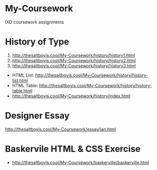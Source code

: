 # My-Coursework
IXD coursework assignments

# History of Type
1. http://thesaltboyis.cool/My-Coursework/history/history1.html
2. http://thesaltboyis.cool/My-Coursework/history/history2.html
3. http://thesaltboyis.cool/My-Coursework/history/history3.html
* HTML List: http://thesaltboyis.cool/My-Coursework/history/history-list.html
* HTML Table: http://thesaltboyis.cool/My-Coursework/history/history-table.html
* http://thesaltboyis.cool/My-Coursework/history/index.html

# Designer Essay
http://thesaltboyis.cool/My-Coursework/essay/jan.html

# Baskervile HTML & CSS Exercise
* http://thesaltboyis.cool/My-Coursework/baskerville/baskerville.html
